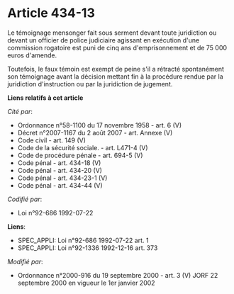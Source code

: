 # Article 434-13

Le témoignage mensonger fait sous serment devant toute juridiction ou devant un officier de police judiciaire agissant en
exécution d'une commission rogatoire est puni de cinq ans d'emprisonnement et de 75 000 euros d'amende.

Toutefois, le faux témoin est exempt de peine s'il a rétracté spontanément son témoignage avant la décision mettant fin à la
procédure rendue par la juridiction d'instruction ou par la juridiction de jugement.

**Liens relatifs à cet article**

_Cité par_:

  - Ordonnance n°58-1100 du 17 novembre 1958 - art. 6 (V)
  - Décret n°2007-1167 du 2 août 2007 - art. Annexe (V)
  - Code civil - art. 149 (V)
  - Code de la sécurité sociale. - art. L471-4 (V)
  - Code de procédure pénale - art. 694-5 (V)
  - Code pénal - art. 434-18 (V)
  - Code pénal - art. 434-20 (V)
  - Code pénal - art. 434-23-1 (V)
  - Code pénal - art. 434-44 (V)

_Codifié par_:

  - Loi n°92-686 1992-07-22

**Liens**:

  - SPEC_APPLI: Loi n°92-686 1992-07-22 art. 1
  - SPEC_APPLI: Loi n°92-1336 1992-12-16 art. 373

_Modifié par_:

  - Ordonnance n°2000-916 du 19 septembre 2000 - art. 3 (V) JORF 22 septembre 2000 en vigueur le 1er janvier 2002
